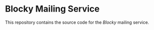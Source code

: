 # Blocky Mailing Service

This repository contains the source code for the _Blocky_ mailing service.